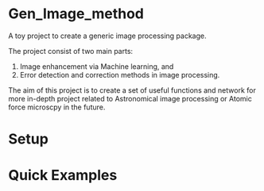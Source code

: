 # Gen_Image_method

A toy project to create a generic image processing package.

The project consist of two main parts:
1) Image enhancement via Machine learning, and
2) Error detection and correction methods in image processing.

The aim of this project is to create a set of useful functions and network for more in-depth project related to Astronomical image processing or Atomic force microscpy in the future.

Setup
=====

Quick Examples
==============

